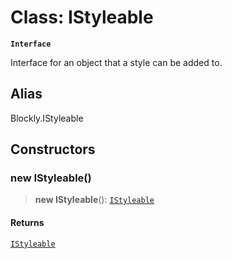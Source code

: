 # Class: IStyleable

**`Interface`**

Interface for an object that a style can be added to.

## Alias

Blockly.IStyleable

## Constructors

### new IStyleable()

> **new IStyleable**(): [`IStyleable`](IStyleable.md)

#### Returns

[`IStyleable`](IStyleable.md)
